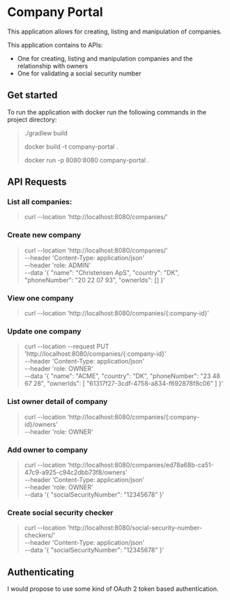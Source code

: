 # Company Portal

This application allows for creating, listing and manipulation of companies.

This application contains to APIs:
- One for creating, listing and manipulation companies and the relationship with owners
- One for validating a social security number

## Get started
To run the application with docker run the following commands in the project directory:

> ./gradlew build
>
> docker build -t company-portal . 
> 
> docker run -p 8080:8080 company-portal .



## API Requests

### List all companies:
> curl --location 'http://localhost:8080/companies/'

### Create new company
> curl --location 'http://localhost:8080/companies/' \
--header 'Content-Type: application/json' \
--header 'role: ADMIN' \
--data '{
"name": "Christensen ApS",
"country": "DK",
"phoneNumber": "20 22 07 93",
"ownerIds": []
}'

### View one company
> curl --location 'http://localhost:8080/companies/{:company-id}'

### Update one company
> curl --location --request PUT 'http://localhost:8080/companies/{:company-id}' \
--header 'Content-Type: application/json' \
--header 'role: OWNER' \
--data '{
"name": "ACME",
"country": "DK",
"phoneNumber": "23 48 67 28",
"ownerIds": [
"61317f27-3cdf-4758-a834-f692878f8c06"
]
}'

### List owner detail of company
> curl --location 'http://localhost:8080/companies/{:company-id}/owners' \
--header 'role: OWNER'

### Add owner to company
> curl --location 'http://localhost:8080/companies/ed78a68b-ca51-47c9-a925-c94c2dbb73f8/owners' \
--header 'Content-Type: application/json' \
--header 'role: OWNER' \
--data '{
"socialSecurityNumber": "12345678"
}'

### Create social security checker
> curl --location 'http://localhost:8080/social-security-number-checkers/' \
--header 'Content-Type: application/json' \
--data '{
"socialSecurityNumber": "12345678"
}'

## Authenticating
I would propose to use some kind of OAuth 2 token based authentication.